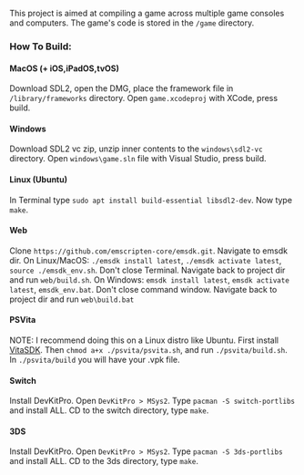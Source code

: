 This project is aimed at compiling a game across multiple game consoles and computers. The game's code is stored in the `/game` directory.

### How To Build:

#### MacOS (+ iOS,iPadOS,tvOS)
Download SDL2, open the DMG, place the framework file in `/library/frameworks` directory. Open `game.xcodeproj` with XCode, press build.

#### Windows
Download SDL2 vc zip, unzip inner contents to the `windows\sdl2-vc` directory. Open `windows\game.sln` file with Visual Studio, press build.

#### Linux (Ubuntu)
In Terminal type `sudo apt install build-essential libsdl2-dev`. Now type `make`.

#### Web
Clone `https://github.com/emscripten-core/emsdk.git`. Navigate to emsdk dir. On Linux/MacOS: `./emsdk install latest`, `./emsdk activate latest`, `source ./emsdk_env.sh`. Don't close Terminal. Navigate back to project dir and run `web/build.sh`. On Windows: `emsdk install latest`, `emsdk activate latest`, `emsdk_env.bat`. Don't close command window. Navigate back to project dir and run `web\build.bat`

#### PSVita
NOTE: I recommend doing this on a Linux distro like Ubuntu. First install [VitaSDK](https://vitasdk.org/). Then `chmod a+x ./psvita/psvita.sh`, and run `./psvita/build.sh`. In `./psvita/build` you will have your .vpk file.

#### Switch
Install DevKitPro. Open `DevKitPro > MSys2`. Type `pacman -S switch-portlibs` and install ALL. CD to the switch directory, type `make`.

#### 3DS
Install DevKitPro. Open `DevKitPro > MSys2`. Type `pacman -S 3ds-portlibs` and install ALL. CD to the 3ds directory, type `make`.

